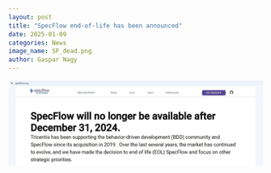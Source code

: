 ```yaml
---
layout: post
title: "SpecFlow end-of-life has been announced"
date: 2025-01-09
categories: News
image_name: SF_dead.png
author: Gaspar Nagy
---
```


![SF Dead](/assets/images/SF_dead.png)
